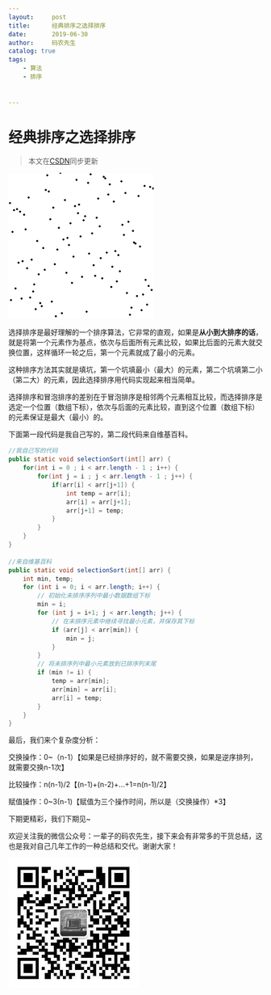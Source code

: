 ```yaml
---
layout:     post           
title:      经典排序之选择排序
date:       2019-06-30
author:     码农先生
catalog: true
tags:
    - 算法
    - 排序


---
```


# 经典排序之选择排序

> 本文在[CSDN](https://blog.csdn.net/m0_37344350)同步更新

![Selection_sort_animation.gif](https://github.com/MiracleTaoTao/miracletaotao.github.io/blob/master/_posts/2019-06-28-LeetCode%E5%88%B7%E9%A2%98%E4%B9%8B%E6%9C%80%E5%B0%8F%E5%B7%AE%E5%80%BC%20I/Selection_sort_animation.gif?raw=true)

选择排序是最好理解的一个排序算法，它非常的直观，如果是**从小到大排序的话**，就是将第一个元素作为基点，依次与后面所有元素比较，如果比后面的元素大就交换位置，这样循环一轮之后，第一个元素就成了最小的元素。

这种排序方法其实就是填坑，第一个坑填最小（最大）的元素，第二个坑填第二小（第二大）的元素，因此选择排序用代码实现起来相当简单。

选择排序和冒泡排序的差别在于冒泡排序是相邻两个元素相互比较，而选择排序是选定一个位置（数组下标），依次与后面的元素比较，直到这个位置（数组下标）的元素保证是最大（最小）的。

下面第一段代码是我自己写的，第二段代码来自维基百科。

```java
//我自己写的代码
public static void selectionSort(int[] arr) {
	for(int i = 0 ; i < arr.length - 1 ; i++) {
		for(int j = i ; j < arr.length - 1 ; j++) {
			if(arr[i] < arr[j+1]) {
				int temp = arr[i];
                arr[i] = arr[j+1];
                arr[j+1] = temp;
			}
		}
	}
}

//来自维基百科
public static void selectionSort(int[] arr) {
	int min, temp;
	for (int i = 0; i < arr.length; i++) {
		// 初始化未排序序列中最小数据数组下标
		min = i;
		for (int j = i+1; j < arr.length; j++) {
			// 在未排序元素中继续寻找最小元素，并保存其下标
            if (arr[j] < arr[min]) {
				min = j;
            }
		}
		// 将未排序列中最小元素放到已排序列末尾
		if (min != i) {
			temp = arr[min];
			arr[min] = arr[i];
			arr[i] = temp;
		}
	}
}
```

最后，我们来个复杂度分析：

交换操作：0~（n-1）【如果是已经排序好的，就不需要交换，如果是逆序排列，就需要交换n-1次】

比较操作：n(n-1)/2【(n-1)+(n-2)+...+1=n(n-1)/2】

赋值操作：0~3(n-1)【赋值为三个操作时间，所以是（交换操作）\*3】



下期更精彩，我们下期见~

欢迎关注我的微信公众号：一辈子的码农先生，接下来会有非常多的干货总结，这也是我对自己几年工作的一种总结和交代。谢谢大家！

![我的公众号二维码.jpg](https://github.com/MiracleTaoTao/miracletaotao.github.io/blob/master/_posts/2019-06-29-%E7%BB%8F%E5%85%B8%E6%8E%92%E5%BA%8F%E4%B9%8B%E5%86%92%E6%B3%A1%E6%8E%92%E5%BA%8F/%E6%88%91%E7%9A%84%E5%85%AC%E4%BC%97%E5%8F%B7.jpg?raw=true)